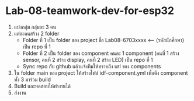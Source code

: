 # Lab-08-teamwork-dev-for-esp32
1. แบ่งกลุ่ม กลุ่มละ 3 คน
2. แต่ละคนสร้าง 2 folder
   - Folder ที่ 1 เป็น folder ของ project ชื่อ Lab08-6703xxxx <-- (รหัสนักศึกษา) เป็น repo ที่ 1
   - Folder ที่ 2 เป็น folder ของ component คนละ 1 component  (คนที่ 1 สร้าง sensor, คนที่ 2 สร้าง display, คนที่ 2 สร้าง LED) เป็น repo ที่ 1
   - Sync repo กับ github แล้วแจ้งทีมให้ทราบถึง url ของ components  
3. ใน folder main ของ project ให้สร้างไฟล์ idf-component.yml เพื่อดึง component ทั้ง 3 มาร่วม build
4. Build และทดสอบให้ทำงานได้
5. ส่งงาน
